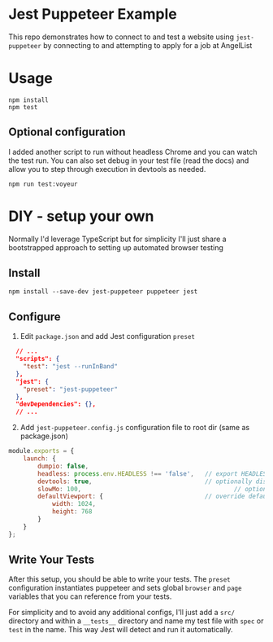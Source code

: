 # Jest Puppeteer Example
This repo demonstrates how to connect to and test a website using `jest-puppeteer` by 
connecting to and attempting to apply for a job at AngelList

# Usage
```
npm install
npm test
```

## Optional configuration
I added another script to run without headless Chrome and you can watch the test run. 
You can also set debug in your test file (read the docs) and allow you to step through 
execution in devtools as needed.
```
npm run test:voyeur
```

# DIY - setup your own
Normally I'd leverage TypeScript but for simplicity I'll just share a bootstrapped 
approach to setting up automated browser testing

## Install
```
npm install --save-dev jest-puppeteer puppeteer jest
```

## Configure
 1. Edit `package.json` and add Jest configuration `preset`
```json
  // ...
  "scripts": {
    "test": "jest --runInBand"
  },
  "jest": {
    "preset": "jest-puppeteer"
  },
  "devDependencies": {},
  // ...
```

 2. Add `jest-puppeteer.config.js` configuration file to root dir (same as package.json)
```javascript
module.exports = {
    launch: {
        dumpio: false,
        headless: process.env.HEADLESS !== 'false',   // export HEADLESS=false to launch Chromium
        devtools: true,                               // optionally display devtools in non-headless mode
        slowMo: 100, 				                          // optionally slow down typing
        defaultViewport: {                            // override default 800x600 pixel browser setting
            width: 1024,
            height: 768
        }
    }
};
```

## Write Your Tests
After this setup, you should be able to write your tests. The `preset` configuration instantiates puppeteer and sets 
global `browser` and `page` variables that you can reference from your tests.

For simplicity and to avoid any additional configs, I'll just add a `src/` directory and within a `__tests__` directory 
and name my test file with `spec` or `test` in the name. This way Jest will detect and run it automatically.
